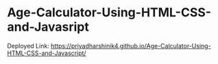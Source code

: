 # Age-Calculator-Using-HTML-CSS-and-Javasript

Deployed Link:
https://priyadharshinik4.github.io/Age-Calculator-Using-HTML-CSS-and-Javascript/
